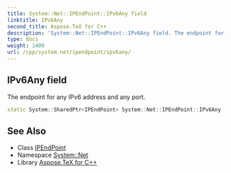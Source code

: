 ```yaml
---
title: System::Net::IPEndPoint::IPv6Any field
linktitle: IPv6Any
second_title: Aspose.TeX for C++
description: 'System::Net::IPEndPoint::IPv6Any field. The endpoint for any IPv6 address and any port in C++.'
type: docs
weight: 1400
url: /cpp/system.net/ipendpoint/ipv6any/
---
```

## IPv6Any field


The endpoint for any IPv6 address and any port.

```cpp
static System::SharedPtr<IPEndPoint> System::Net::IPEndPoint::IPv6Any
```

## See Also

* Class [IPEndPoint](../)
* Namespace [System::Net](../../)
* Library [Aspose.TeX for C++](../../../)
